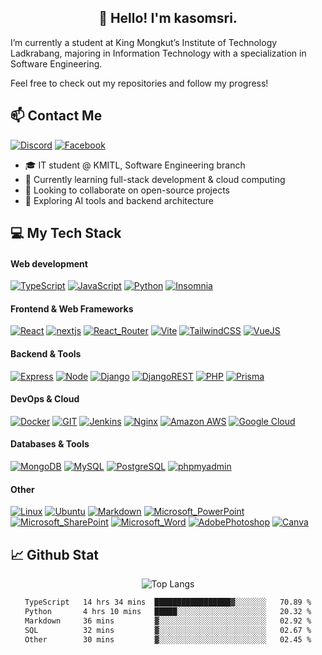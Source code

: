 <h2 align="center">👋 Hello! I'm kasomsri.</h2>

I’m currently a student at King Mongkut’s Institute of Technology Ladkrabang, majoring in Information Technology with a specialization in Software Engineering.

Feel free to check out my repositories and follow my progress!

## 📫 Contact Me

[![Discord](https://img.shields.io/badge/Discord-5865F2?style=for-the-badge&logo=discord&logoColor=white)](https://discordapp.com/users/715117973425356894)
[![Facebook](https://img.shields.io/badge/Facebook-1877F2?style=for-the-badge&logo=facebook&logoColor=white)](https://www.facebook.com/kanlsorn.somsrlagsornsang)

- 🎓 IT student @ KMITL, Software Engineering branch
- 🌱 Currently learning full-stack development & cloud computing
- 👯 Looking to collaborate on open-source projects
- 🧠 Exploring AI tools and backend architecture

## 💻 My Tech Stack

#### Web development

[![TypeScript](https://img.shields.io/badge/TypeScript-007ACC?style=for-the-badge&logo=typescript&logoColor=white)](https://www.typescriptlang.org)
[![JavaScript](https://img.shields.io/badge/JavaScript-323330?style=for-the-badge&logo=javascript&logoColor=F7DF1E)](https://developer.mozilla.org/en-US/docs/Web/JavaScript)
[![Python](https://img.shields.io/badge/Python-FFD43B?style=for-the-badge&logo=python&logoColor=blue)](https://www.python.org)
[![Insomnia](https://img.shields.io/badge/Insomnia-5849be?style=for-the-badge&logo=Insomnia&logoColor=white)](https://insomnia.rest)

#### Frontend & Web Frameworks

[![React](https://img.shields.io/badge/React-20232A?style=for-the-badge&logo=react&logoColor=61DAFB)](https://reactjs.org)
[![nextjs](https://img.shields.io/badge/next%20js-000000?style=for-the-badge&logo=nextdotjs&logoColor=white)](https://nextjs.org)
[![React_Router](https://img.shields.io/badge/React_Router-CA4245?style=for-the-badge&logo=react-router&logoColor=white)](https://reactrouter.com)
[![Vite](https://img.shields.io/badge/Vite-B73BFE?style=for-the-badge&logo=vite&logoColor=FFD62E)](https://vitejs.dev)
[![TailwindCSS](https://img.shields.io/badge/Tailwind_CSS-38B2AC?style=for-the-badge&logo=tailwind-css&logoColor=white)](https://tailwindcss.com)
[![VueJS](https://img.shields.io/badge/Vue%20js-35495E?style=for-the-badge&logo=vuedotjs&logoColor=4FC08D)](https://vuejs.org)

#### Backend & Tools

[![Express](https://img.shields.io/badge/Express%20js-000000?style=for-the-badge&logo=express&logoColor=white)](https://expressjs.com)
[![Node](https://img.shields.io/badge/Node%20js-339933?style=for-the-badge&logo=nodedotjs&logoColor=white)](https://nodejs.org)
[![Django](https://img.shields.io/badge/Django-092E20?style=for-the-badge&logo=django&logoColor=green)](https://www.djangoproject.com)
[![DjangoREST](https://img.shields.io/badge/django%20rest-ff1709?style=for-the-badge&logo=django&logoColor=white)](https://www.django-rest-framework.org)
[![PHP](https://img.shields.io/badge/PHP-777BB4?style=for-the-badge&logo=php&logoColor=white)](https://www.php.net)
[![Prisma](https://img.shields.io/badge/Prisma-3982CE?style=for-the-badge&logo=Prisma&logoColor=white)](https://www.prisma.io)


#### DevOps & Cloud

[![Docker](https://img.shields.io/badge/Docker-2CA5E0?style=for-the-badge&logo=docker&logoColor=white)](https://www.docker.com)
[![GIT](https://img.shields.io/badge/GIT-E44C30?style=for-the-badge&logo=git&logoColor=white)](https://git-scm.com)
[![Jenkins](https://img.shields.io/badge/Jenkins-D24939?style=for-the-badge&logo=Jenkins&logoColor=white)](https://www.jenkins.io)
[![Nginx](https://img.shields.io/badge/Nginx-009639?style=for-the-badge&logo=nginx&logoColor=white)](https://www.nginx.com)
[![Amazon AWS](https://img.shields.io/badge/Amazon_AWS-FF9900?style=for-the-badge&logo=amazonaws&logoColor=white)](https://aws.amazon.com)
[![Google Cloud](https://img.shields.io/badge/Google_Cloud-4285F4?style=for-the-badge&logo=google-cloud&logoColor=white)](https://cloud.google.com)


#### Databases & Tools

[![MongoDB](https://img.shields.io/badge/MongoDB-4EA94B?style=for-the-badge&logo=mongodb&logoColor=white)](https://www.mongodb.com)
[![MySQL](https://img.shields.io/badge/MySQL-005C84?style=for-the-badge&logo=mysql&logoColor=white)](https://www.mysql.com)
[![PostgreSQL](https://img.shields.io/badge/PostgreSQL-316192?style=for-the-badge&logo=postgresql&logoColor=white)](https://www.postgresql.org)
[![phpmyadmin](https://img.shields.io/badge/phpmyadmin-6C78AF?style=for-the-badge&logo=phpmyadmin&logoColor=white)](https://www.phpmyadmin.net)

#### Other

[![Linux](https://img.shields.io/badge/Linux-FCC624?style=for-the-badge&logo=linux&logoColor=black)](https://www.linux.org)
[![Ubuntu](https://img.shields.io/badge/Ubuntu-E95420?style=for-the-badge&logo=ubuntu&logoColor=white)](https://ubuntu.com)
[![Markdown](https://img.shields.io/badge/Markdown-000000?style=for-the-badge&logo=markdown&logoColor=white)](https://www.markdownguide.org)
[![Microsoft_PowerPoint](https://img.shields.io/badge/Microsoft_PowerPoint-B7472A?style=for-the-badge&logo=microsoft-powerpoint&logoColor=white)](https://www.microsoft.com/microsoft-365/powerpoint)
[![Microsoft_SharePoint](https://img.shields.io/badge/Microsoft_SharePoint-0078D4?style=for-the-badge&logo=microsoft-sharepoint&logoColor=white)](https://www.microsoft.com/microsoft-365/sharepoint)
[![Microsoft_Word](https://img.shields.io/badge/Microsoft_Word-2B579A?style=for-the-badge&logo=microsoft-word&logoColor=white)](https://www.microsoft.com/microsoft-365/word)
[![AdobePhotoshop](https://img.shields.io/badge/Adobe%20Photoshop-31A8FF?style=for-the-badge&logo=Adobe%20Photoshop&logoColor=black)](https://www.adobe.com/products/photoshop.html)
[![Canva](https://img.shields.io/badge/Canva-%2300C4CC.svg?&style=for-the-badge&logo=Canva&logoColor=white)](https://www.canva.com)


## 📈 Github Stat
<div align="center">

![Top Langs](https://github-readme-stats.vercel.app/api/top-langs/?username=bess11234&layout=donut-vertical)

<!--START_SECTION:waka-->

```txt
TypeScript   14 hrs 34 mins  █████████████████▓░░░░░░░   70.89 %
Python       4 hrs 10 mins   █████░░░░░░░░░░░░░░░░░░░░   20.32 %
Markdown     36 mins         ▓░░░░░░░░░░░░░░░░░░░░░░░░   02.92 %
SQL          32 mins         ▓░░░░░░░░░░░░░░░░░░░░░░░░   02.67 %
Other        30 mins         ▓░░░░░░░░░░░░░░░░░░░░░░░░   02.45 %
```

<!--END_SECTION:waka-->

</div>